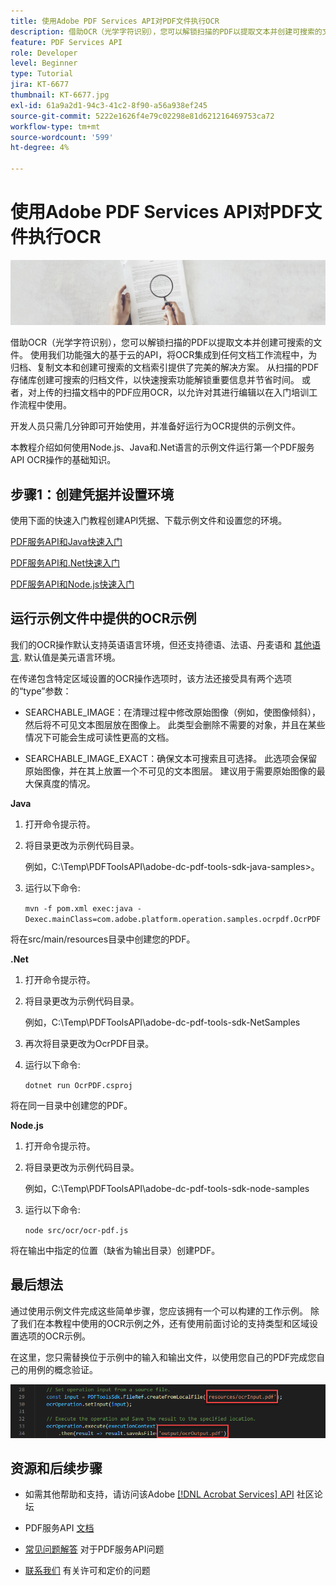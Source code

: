 ```yaml
---
title: 使用Adobe PDF Services API对PDF文件执行OCR
description: 借助OCR（光学字符识别），您可以解锁扫描的PDF以提取文本并创建可搜索的文件
feature: PDF Services API
role: Developer
level: Beginner
type: Tutorial
jira: KT-6677
thumbnail: KT-6677.jpg
exl-id: 61a9a2d1-94c3-41c2-8f90-a56a938ef245
source-git-commit: 5222e1626f4e79c02298e81d621216469753ca72
workflow-type: tm+mt
source-wordcount: '599'
ht-degree: 4%

---
```


# 使用Adobe PDF Services API对PDF文件执行OCR

![创建PDF主页横幅](assets/OCR_hero.jpg)

借助OCR（光学字符识别），您可以解锁扫描的PDF以提取文本并创建可搜索的文件。 使用我们功能强大的基于云的API，将OCR集成到任何文档工作流程中，为归档、复制文本和创建可搜索的文档索引提供了完美的解决方案。 从扫描的PDF存储库创建可搜索的归档文件，以快速搜索功能解锁重要信息并节省时间。 或者，对上传的扫描文档中的PDF应用OCR，以允许对其进行编辑以在入门培训工作流程中使用。

开发人员只需几分钟即可开始使用，并准备好运行为OCR提供的示例文件。

本教程介绍如何使用Node.js、Java和.Net语言的示例文件运行第一个PDF服务API OCR操作的基础知识。

## 步骤1：创建凭据并设置环境

使用下面的快速入门教程创建API凭据、下载示例文件和设置您的环境。

[PDF服务API和Java快速入门](gettingstartedjava.md)

[PDF服务API和.Net快速入门](gettingstartednet.md)

[PDF服务API和Node.js快速入门](createpdffromhtml.md)

## 运行示例文件中提供的OCR示例

我们的OCR操作默认支持英语语言环境，但还支持德语、法语、丹麦语和 [其他语言](https://opensource.adobe.com/pdftools-sdk-docs/release/latest/howtos.html#ocr-with-explicit-language). 默认值是美元语言环境。

在传递包含特定区域设置的OCR操作选项时，该方法还接受具有两个选项的“type”参数：

* SEARCHABLE_IMAGE：在清理过程中修改原始图像（例如，使图像倾斜），然后将不可见文本图层放在图像上。 此类型会删除不需要的对象，并且在某些情况下可能会生成可读性更高的文档。

* SEARCHABLE_IMAGE_EXACT：确保文本可搜索且可选择。 此选项会保留原始图像，并在其上放置一个不可见的文本图层。 建议用于需要原始图像的最大保真度的情况。

**Java**

1. 打开命令提示符。

1. 将目录更改为示例代码目录。

   例如，C:\Temp\PDFToolsAPI\adobe-dc-pdf-tools-sdk-java-samples>。

1. 运行以下命令:

   `mvn -f pom.xml exec:java -Dexec.mainClass=com.adobe.platform.operation.samples.ocrpdf.OcrPDF`

将在src/main/resources目录中创建您的PDF。

**.Net**

1. 打开命令提示符。

1. 将目录更改为示例代码目录。

   例如，C:\Temp\PDFToolsAPI\adobe-dc-pdf-tools-sdk-NetSamples

1. 再次将目录更改为OcrPDF目录。

1. 运行以下命令:

   `dotnet run OcrPDF.csproj`

将在同一目录中创建您的PDF。

**Node.js**

1. 打开命令提示符。

1. 将目录更改为示例代码目录。

   例如，C:\Temp\PDFToolsAPI\adobe-dc-pdf-tools-sdk-node-samples

1. 运行以下命令:

   `node src/ocr/ocr-pdf.js`

将在输出中指定的位置（缺省为输出目录）创建PDF。

## 最后想法

通过使用示例文件完成这些简单步骤，您应该拥有一个可以构建的工作示例。 除了我们在本教程中使用的OCR示例之外，还有使用前面讨论的支持类型和区域设置选项的OCR示例。

在这里，您只需替换位于示例中的输入和输出文件，以使用您自己的PDF完成您自己的用例的概念验证。

![概念验证](assets/OCR_poc.png)

## 资源和后续步骤

* 如需其他帮助和支持，请访问该Adobe [[!DNL Acrobat Services] API](https://community.adobe.com/t5/document-cloud-sdk/bd-p/Document-Cloud-SDK?page=1&amp;sort=latest_replies&amp;filter=all) 社区论坛

* PDF服务API [文档](https://www.adobe.com/go/pdftoolsapi_doc)

* [常见问题解答](https://community.adobe.com/t5/document-cloud-sdk/faq-for-document-services-pdf-tools-api/m-p/10726197) 对于PDF服务API问题

* [联系我们](https://www.adobe.com/go/pdftoolsapi_requestform) 有关许可和定价的问题
